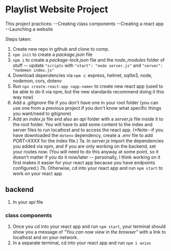 # Playlist Website Project

This project practices:
--Creating class components
--Creating a react app
--Launching a website


Steps taken:
1. Create new repo in github and clone to comp.
2. `npm init` to create a _package.json_ file
3. `npm i` to create a _package-lock.json_ file and the _node_modules_ folder of stuff -- update `"scripts` with `"start": "node server.js"` and `"server": "nodemon index.js"`
4. Download dependencies via `npm i`: express, helmet, sqlite3, node, nodemon, cors, dotenv
5. Run `npx create-react-app <app-name>` to create new react app (used to be able to do it via npm, but the new standards recommend doing it this way now)
6. Add a _.gitignore_ file if you don't have one in your root folder (you can use one from a previous project if you don't know what specific things you want/need to gitignore)
7. Add an _index.js_ file and also an _api_ folder with a _server.js_ file inside it to the root folder. You will have to add some content to the index and server files to run localhost and to access the react app. (*Note--if you have downloaded the `dotenv` dependency, create a _.env_ file to add _PORT=XXXX_ for the index file.)
    7a. In _server.js_ import the dependencies you added via npm, and if you are only working on the backend, set your routes now. (You will need to do this anyway at some point, so it doesn't matter if you do it now/later -- personally, I think working on it first makes it easier for your react app because you have endpoints configured.)
    7b. Otherwise, cd into your react app and run `npm start` to work on your react app

## backend
1. In your _api_ file

### class components
1. Once you cd into your react app and run `npm start`, your terminal should show you a message of _"You can now view <react-app-name> in the browser"_ with a link to localhost and on your network.
2. In a separate terminal, cd into your react app and run `npm i axios`








